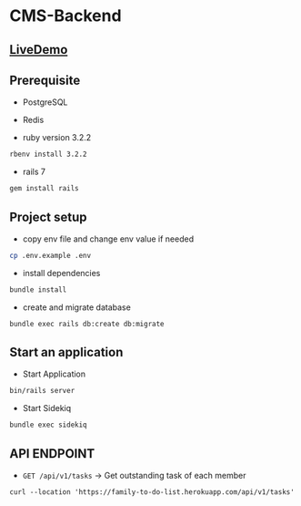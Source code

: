# CMS-Backend

## [LiveDemo](https://family-to-do-list.herokuapp.com/)

## Prerequisite

- PostgreSQL
- Redis

- ruby version 3.2.2

```bash
rbenv install 3.2.2
```

- rails 7

```bash
gem install rails
```

## Project setup

- copy env file and change env value if needed

```bash
cp .env.example .env
```

- install dependencies

```bash
bundle install
```

- create and migrate database

```bash
bundle exec rails db:create db:migrate
```

## Start an application

- Start Application

```bash
bin/rails server
```

- Start Sidekiq

```bash
bundle exec sidekiq
```

## API ENDPOINT

- `GET /api/v1/tasks` -> Get outstanding task of each member

```basb
curl --location 'https://family-to-do-list.herokuapp.com/api/v1/tasks'
```
